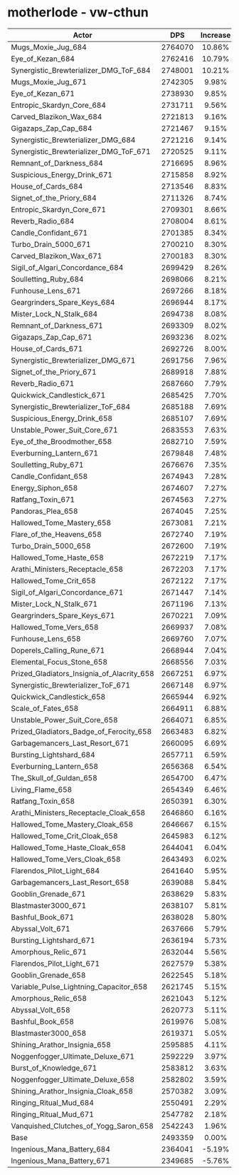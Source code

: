 # motherlode - vw-cthun
| Actor | DPS | Increase |
|---|:---:|:---:|
|Mugs_Moxie_Jug_684|2764070|10.86%|
|Eye_of_Kezan_684|2762416|10.79%|
|Synergistic_Brewterializer_DMG_ToF_684|2748001|10.21%|
|Mugs_Moxie_Jug_671|2742305|9.98%|
|Eye_of_Kezan_671|2738930|9.85%|
|Entropic_Skardyn_Core_684|2731711|9.56%|
|Carved_Blazikon_Wax_684|2721813|9.16%|
|Gigazaps_Zap_Cap_684|2721467|9.15%|
|Synergistic_Brewterializer_DMG_684|2721216|9.14%|
|Synergistic_Brewterializer_DMG_ToF_671|2720525|9.11%|
|Remnant_of_Darkness_684|2716695|8.96%|
|Suspicious_Energy_Drink_671|2715858|8.92%|
|House_of_Cards_684|2713546|8.83%|
|Signet_of_the_Priory_684|2711326|8.74%|
|Entropic_Skardyn_Core_671|2709301|8.66%|
|Reverb_Radio_684|2708004|8.61%|
|Candle_Confidant_671|2701385|8.34%|
|Turbo_Drain_5000_671|2700210|8.30%|
|Carved_Blazikon_Wax_671|2700183|8.30%|
|Sigil_of_Algari_Concordance_684|2699429|8.26%|
|Soulletting_Ruby_684|2698066|8.21%|
|Funhouse_Lens_671|2697266|8.18%|
|Geargrinders_Spare_Keys_684|2696944|8.17%|
|Mister_Lock_N_Stalk_684|2694738|8.08%|
|Remnant_of_Darkness_671|2693309|8.02%|
|Gigazaps_Zap_Cap_671|2693236|8.02%|
|House_of_Cards_671|2692726|8.00%|
|Synergistic_Brewterializer_DMG_671|2691756|7.96%|
|Signet_of_the_Priory_671|2689918|7.88%|
|Reverb_Radio_671|2687660|7.79%|
|Quickwick_Candlestick_671|2685425|7.70%|
|Synergistic_Brewterializer_ToF_684|2685188|7.69%|
|Suspicious_Energy_Drink_658|2685107|7.69%|
|Unstable_Power_Suit_Core_671|2683553|7.63%|
|Eye_of_the_Broodmother_658|2682710|7.59%|
|Everburning_Lantern_671|2679848|7.48%|
|Soulletting_Ruby_671|2676676|7.35%|
|Candle_Confidant_658|2674943|7.28%|
|Energy_Siphon_658|2674607|7.27%|
|Ratfang_Toxin_671|2674563|7.27%|
|Pandoras_Plea_658|2674045|7.25%|
|Hallowed_Tome_Mastery_658|2673081|7.21%|
|Flare_of_the_Heavens_658|2672740|7.19%|
|Turbo_Drain_5000_658|2672600|7.19%|
|Hallowed_Tome_Haste_658|2672219|7.17%|
|Arathi_Ministers_Receptacle_658|2672203|7.17%|
|Hallowed_Tome_Crit_658|2672122|7.17%|
|Sigil_of_Algari_Concordance_671|2671447|7.14%|
|Mister_Lock_N_Stalk_671|2671196|7.13%|
|Geargrinders_Spare_Keys_671|2670221|7.09%|
|Hallowed_Tome_Vers_658|2669937|7.08%|
|Funhouse_Lens_658|2669760|7.07%|
|Doperels_Calling_Rune_671|2668944|7.04%|
|Elemental_Focus_Stone_658|2668556|7.03%|
|Prized_Gladiators_Insignia_of_Alacrity_658|2667251|6.97%|
|Synergistic_Brewterializer_ToF_671|2667148|6.97%|
|Quickwick_Candlestick_658|2665944|6.92%|
|Scale_of_Fates_658|2664911|6.88%|
|Unstable_Power_Suit_Core_658|2664071|6.85%|
|Prized_Gladiators_Badge_of_Ferocity_658|2663483|6.82%|
|Garbagemancers_Last_Resort_671|2660095|6.69%|
|Bursting_Lightshard_684|2657711|6.59%|
|Everburning_Lantern_658|2656368|6.54%|
|The_Skull_of_Guldan_658|2654700|6.47%|
|Living_Flame_658|2654349|6.46%|
|Ratfang_Toxin_658|2650391|6.30%|
|Arathi_Ministers_Receptacle_Cloak_658|2646860|6.16%|
|Hallowed_Tome_Mastery_Cloak_658|2646667|6.15%|
|Hallowed_Tome_Crit_Cloak_658|2645983|6.12%|
|Hallowed_Tome_Haste_Cloak_658|2644041|6.04%|
|Hallowed_Tome_Vers_Cloak_658|2643493|6.02%|
|Flarendos_Pilot_Light_684|2641640|5.95%|
|Garbagemancers_Last_Resort_658|2639088|5.84%|
|Gooblin_Grenade_671|2638629|5.83%|
|Blastmaster3000_671|2638107|5.81%|
|Bashful_Book_671|2638028|5.80%|
|Abyssal_Volt_671|2637666|5.79%|
|Bursting_Lightshard_671|2636194|5.73%|
|Amorphous_Relic_671|2632044|5.56%|
|Flarendos_Pilot_Light_671|2627579|5.38%|
|Gooblin_Grenade_658|2622545|5.18%|
|Variable_Pulse_Lightning_Capacitor_658|2621745|5.15%|
|Amorphous_Relic_658|2621043|5.12%|
|Abyssal_Volt_658|2620773|5.11%|
|Bashful_Book_658|2619976|5.08%|
|Blastmaster3000_658|2619371|5.05%|
|Shining_Arathor_Insignia_658|2595885|4.11%|
|Noggenfogger_Ultimate_Deluxe_671|2592229|3.97%|
|Burst_of_Knowledge_671|2583812|3.63%|
|Noggenfogger_Ultimate_Deluxe_658|2582802|3.59%|
|Shining_Arathor_Insignia_Cloak_658|2570382|3.09%|
|Ringing_Ritual_Mud_684|2550491|2.29%|
|Ringing_Ritual_Mud_671|2547782|2.18%|
|Vanquished_Clutches_of_Yogg_Saron_658|2542243|1.96%|
|Base|2493359|0.00%|
|Ingenious_Mana_Battery_684|2364041|-5.19%|
|Ingenious_Mana_Battery_671|2349685|-5.76%|
